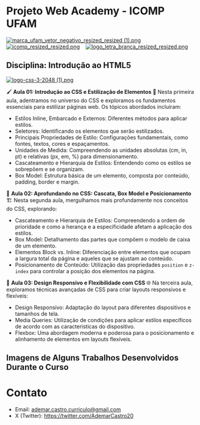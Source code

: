 # Projeto Web Academy - ICOMP UFAM

<a href="https://ufam.edu.br/" target="_blank">![marca_ufam_vetor_negativo_resized_resized (1).png](..%2F..%2F..%2FImagens%2Flogos%2Fmarca_ufam_vetor_negativo_resized_resized%20%281%29.png)</a> &nbsp;&nbsp;
<a href="https://icomp.ufam.edu.br/">![icomp_resized_resized.png](..%2F..%2F..%2FImagens%2Flogos%2Ficomp_resized_resized.png)</a> &nbsp;&nbsp;
<a href="https://webacademy.icomp.ufam.edu.br/">![logo_letra_branca_resized_resized.png](..%2F..%2F..%2FImagens%2Flogos%2Flogo_letra_branca_resized_resized.png)</a> <br>

## Disciplina: Introdução ao HTML5

<a href="https://www.w3schools.com/css/">![logo-css-3-2048 (1).png](..%2F..%2F..%2FImagens%2Flogos%2Flogo-css-3-2048%20%281%29.png)</a> <br>

🖌️ **Aula 01: Introdução ao CSS e Estilização de Elementos** 🎨
Nesta primeira aula, adentramos no universo do CSS e exploramos os fundamentos essenciais para estilizar páginas web. Os tópicos abordados incluíram:
- Estilos Inline, Embarcado e Externos: Diferentes métodos para aplicar estilos.
- Seletores: Identificando os elementos que serão estilizados.
- Principais Propriedades de Estilo: Configurações fundamentais, como fontes, textos, cores e espaçamentos.
- Unidades de Medida: Compreendendo as unidades absolutas (cm, in, pt) e relativas (px, em, %) para dimensionamento.
- Cascateamento e Hierarquia de Estilos: Entendendo como os estilos se sobrepõem e se organizam.
- Box Model: Estrutura básica de um elemento, composta por conteúdo, padding, border e margin.

📐 **Aula 02: Aprofundando no CSS: Cascata, Box Model e Posicionamento** 🏗️
Nesta segunda aula, mergulhamos mais profundamente nos conceitos do CSS, explorando:
- Cascateamento e Hierarquia de Estilos: Compreendendo a ordem de prioridade e como a herança e a especificidade afetam a aplicação dos estilos.
- Box Model: Detalhamento das partes que compõem o modelo de caixa de um elemento.
- Elementos Block vs. Inline: Diferenciação entre elementos que ocupam a largura total da página e aqueles que se ajustam ao conteúdo.
- Posicionamento de Conteúdo: Utilização das propriedades `position` e `z-index` para controlar a posição dos elementos na página.

📱 **Aula 03: Design Responsivo e Flexibilidade com CSS** 🌐
Na terceira aula, exploramos técnicas avançadas de CSS para criar layouts responsivos e flexíveis:
- Design Responsivo: Adaptação do layout para diferentes dispositivos e tamanhos de tela.
- Media Queries: Utilização de condições para aplicar estilos específicos de acordo com as características do dispositivo.
- Flexbox: Uma abordagem moderna e poderosa para o posicionamento e alinhamento de elementos em layouts flexíveis.

## Imagens de Alguns Trabalhos Desenvolvidos Durante o Curso

# Contato
- Email: ademar.castro.curriculo@gmail.com
- X (Twitter): https://twitter.com/AdemarCastro20
